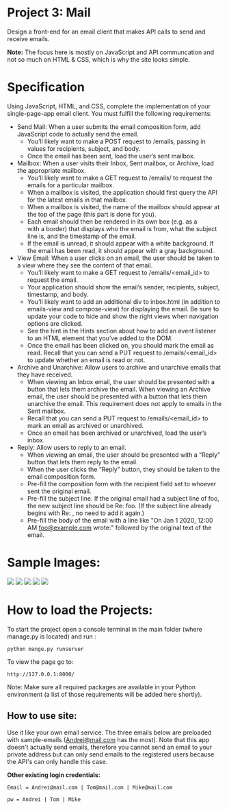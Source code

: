# Project 3: Mail 

Design a front-end for an email client that makes API calls to send and receive emails.

**Note:** The focus here is mostly on JavaScript and API communcation and not so much on HTML & CSS, which is why the site looks simple.

# Specification

Using JavaScript, HTML, and CSS, complete the implementation of your single-page-app email client. You must fulfill the following requirements:

* Send Mail: When a user submits the email composition form, add JavaScript code to actually send the email.
    * You’ll likely want to make a POST request to /emails, passing in values for recipients, subject, and body.
    * Once the email has been sent, load the user’s sent mailbox.
* Mailbox: When a user visits their Inbox, Sent mailbox, or Archive, load the appropriate mailbox.
    * You’ll likely want to make a GET request to /emails/<mailbox> to request the emails for a particular mailbox.
    * When a mailbox is visited, the application should first query the API for the latest emails in that mailbox.
    * When a mailbox is visited, the name of the mailbox should appear at the top of the page (this part is done for you).
    * Each email should then be rendered in its own box (e.g. as a <div> with a border) that displays who the email is from, what the subject line is, and the timestamp of the email.
    * If the email is unread, it should appear with a white background. If the email has been read, it should appear with a gray background.
* View Email: When a user clicks on an email, the user should be taken to a view where they see the content of that email.
    * You’ll likely want to make a GET request to /emails/<email_id> to request the email.
    * Your application should show the email’s sender, recipients, subject, timestamp, and body.
    * You’ll likely want to add an additional div to inbox.html (in addition to emails-view and compose-view) for displaying the email. Be sure to update your code to hide and show the right views when navigation options are clicked.
    * See the hint in the Hints section about how to add an event listener to an HTML element that you’ve added to the DOM.
    * Once the email has been clicked on, you should mark the email as read. Recall that you can send a PUT request to /emails/<email_id> to update whether an email is read or not.
* Archive and Unarchive: Allow users to archive and unarchive emails that they have received.
    * When viewing an Inbox email, the user should be presented with a button that lets them archive the email. When viewing an Archive email, the user should be presented with a button that lets them unarchive the email. This requirement does not apply to emails in the Sent mailbox.
    * Recall that you can send a PUT request to /emails/<email_id> to mark an email as archived or unarchived.
    * Once an email has been archived or unarchived, load the user’s inbox.
* Reply: Allow users to reply to an email.
    * When viewing an email, the user should be presented with a “Reply” button that lets them reply to the email.
    * When the user clicks the “Reply” button, they should be taken to the email composition form.
    * Pre-fill the composition form with the recipient field set to whoever sent the original email.
    * Pre-fill the subject line. If the original email had a subject line of foo, the new subject line should be Re: foo. (If the subject line already begins with Re: , no need to add it again.)
    * Pre-fill the body of the email with a line like "On Jan 1 2020, 12:00 AM foo@example.com wrote:" followed by the original text of the email.

# Sample Images:
![](https://github.com/AndreiLesi/Sample_Images/blob/master/course_webProgramming/Project_3/Inbox.JPG?raw=true)
![](https://github.com/AndreiLesi/Sample_Images/blob/master/course_webProgramming/Project_3/Compose.JPG?raw=true)
![](https://github.com/AndreiLesi/Sample_Images/blob/master/course_webProgramming/Project_3/Email.JPG?raw=true)
![](https://github.com/AndreiLesi/Sample_Images/blob/master/course_webProgramming/Project_3/Reply.JPG?raw=true)
![](https://github.com/AndreiLesi/Sample_Images/blob/master/course_webProgramming/Project_3/Archived.JPG?raw=true)

# How to load the Projects:

To start the project open a console terminal in the main folder (where manage.py is located) and run :

    python mange.py runserver

To view the page go to:

    http://127.0.0.1:8000/      

Note: Make sure all required packages are available in your Python environment (a list of those requirements will be added here shortly).

## How to use site:
Use it like your own email service. The three emails below are preloaded with sample-emails (Andrei@mail.com has the most). Note that this app doesn't actually send emails, therefore you cannot send an email to your private address but can only send emails to the registered users because the API's can only handle this case.  

       
**Other existing login credentials:**

    Email = Andrei@mail.com | Tom@mail.com | Mike@mail.com
 
    pw = Andrei | Tom | Mike
